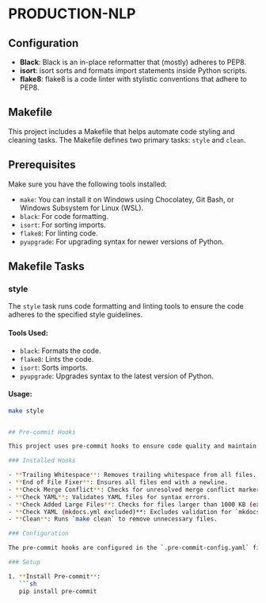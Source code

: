 # PRODUCTION-NLP

## Configuration
- **Black**: Black is an in-place reformatter that (mostly) adheres to PEP8.
- **isort**: isort sorts and formats import statements inside Python scripts.
- **flake8**: flake8 is a code linter with stylistic conventions that adhere to PEP8.


## Makefile
This project includes a Makefile that helps automate code styling and cleaning tasks. The Makefile defines two primary tasks: `style` and `clean`.

## Prerequisites
Make sure you have the following tools installed:
- `make`: You can install it on Windows using Chocolatey, Git Bash, or Windows Subsystem for Linux (WSL).
- `black`: For code formatting.
- `isort`: For sorting imports.
- `flake8`: For linting code.
- `pyupgrade`: For upgrading syntax for newer versions of Python.

## Makefile Tasks

### style
The `style` task runs code formatting and linting tools to ensure the code adheres to the specified style guidelines.

#### Tools Used:
- `black`: Formats the code.
- `flake8`: Lints the code.
- `isort`: Sorts imports.
- `pyupgrade`: Upgrades syntax to the latest version of Python.

#### Usage:
```sh
make style


## Pre-commit Hooks

This project uses pre-commit hooks to ensure code quality and maintain project hygiene. These hooks run automatically before each commit to check for and fix common issues.

### Installed Hooks

- **Trailing Whitespace**: Removes trailing whitespace from all files.
- **End of File Fixer**: Ensures all files end with a newline.
- **Check Merge Conflict**: Checks for unresolved merge conflict markers.
- **Check YAML**: Validates YAML files for syntax errors.
- **Check Added Large Files**: Checks for files larger than 1000 KB (excluding `notebooks` directory).
- **Check YAML (mkdocs.yml excluded)**: Excludes validation for `mkdocs.yml`.
- **Clean**: Runs `make clean` to remove unnecessary files.

### Configuration

The pre-commit hooks are configured in the `.pre-commit-config.yaml` file.

### Setup

1. **Install Pre-commit**:
   ```sh
   pip install pre-commit

